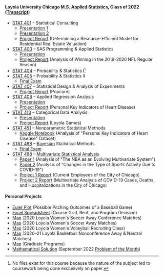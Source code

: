 #### Loyola University Chicago [M.S. Applied Statistics](https://catalog.luc.edu/graduate-professional/graduate-school/arts-sciences/mathematics-statistics/applied-statistics-ms/#curriculumtext), Class of 2022 ([Transcript](Graduate%20Transcript.pdf))
- [STAT 401](https://www.luc.edu/math/academics/courses/gradstat/stat495statisticalconsultingcapstone) – Statistical Consulting
  - [Presentation 1](STAT%20401%20–%20Statistical%20Consulting/Presentation%201%20(Loyola%20Games%20Version%202.0).pdf)
  - [Presentation 2](STAT%20401%20–%20Statistical%20Consulting/Presentation%202%20(Nonparametric%20Tests).pdf)
  - [Project Report](STAT%20401%20–%20Statistical%20Consulting/Project%20(Determining%20a%20Resource-Efficient%20Model%20for%20Residential%20Real%20Estate%20Valuation)/Project%20Report.pdf) (Determining a Resource-Efficient Model for Residential Real Estate Valuation)
- [STAT 403](https://www.luc.edu/math/academics/courses/stat403) – SAS Programming & Applied Statistics
  - [Presentation](STAT%20403%20–%20SAS%20Programming%20%26%20Applied%20Statistics/Project%20(Analysis%20of%20Winning%20in%20the%202019–2020%20NFL%20Regular%20Season)/Project%20Presentation.pdf)
  - [Project Report](STAT%20403%20–%20SAS%20Programming%20%26%20Applied%20Statistics/Project%20(Analysis%20of%20Winning%20in%20the%202019–2020%20NFL%20Regular%20Season)/Project%20Report.pdf) (Analysis of Winning in the 2019-2020 NFL Regular Season)
- [STAT 404](https://www.luc.edu/math/academics/courses/gradstat/math/academics/courses/math404) – Probability & Statistics I[^1]
- [STAT 405](https://www.luc.edu/math/academics/courses/gradstat/math/academics/courses/math405) – Probability & Statistics II
  - [Final Exam](STAT%20405%20–%20Probability%20%26%20Statistics%20II/Final%20Exam.pdf)
- [STAT 407](https://www.luc.edu/math/academics/courses/stat407) – Statistical Design & Analysis of Experiments
  - [Project Report](STAT%20407%20–%20Statistical%20Design%20%26%20Analysis%20of%20Experiments/Project%20Report%20(Popcorn).pdf) (Popcorn)
- [STAT 408](https://www.luc.edu/math/academics/courses/stat408) – Applied Regression Analysis
  - [Presentation](STAT%20408%20–%20Applied%20Regression%20Analysis/Project%20(Personal%20Key%20Indicators%20of%20Heart%20Disease)/Project%20Presentation.pdf)
  - [Project Report](STAT%20408%20–%20Applied%20Regression%20Analysis/Project%20(Personal%20Key%20Indicators%20of%20Heart%20Disease)/Project%20Report.pdf) (Personal Key Indicators of Heart Disease)
- [STAT 410](https://www.luc.edu/math/academics/courses/stat410) – Categorical Data Analysis
  - [Presentation](STAT%20410%20–%20Categorical%20Data%20Analysis/Project%20(Loyola%20Games)/Project%20Presentation.pdf)
  - [Project Report](STAT%20410%20–%20Categorical%20Data%20Analysis/Project%20(Loyola%20Games)/Project%20Report.pdf) (Loyola Games)
- [STAT 451](https://www.luc.edu/math/academics/courses/gradstat/stat451appliednonparametricmethods) – Nonparametric Statistical Methods
  - [Kaggle Notebook](https://www.kaggle.com/code/charleshwang/stat-451-project) (Analysis of "Personal Key Indicators of Heart Disease" Dataset)
- [STAT 488](https://www.luc.edu/math/academics/courses/stat488) – [Bayesian](http://gauss.math.luc.edu/info/courses/fall/2017/detail/#502-STAT488) Statistical Methods
  - [Final Exam](STAT%20488%20–%20Bayesian%20Statistical%20Methods/Final%20Exam.pdf)
- [STAT 488](https://www.luc.edu/math/academics/courses/stat488) – [Multivariate Statistical Analysis](http://gauss.math.luc.edu/info/courses/spring/2022/detail/#807-STAT488)
  - [Paper 1](STAT%20488%20–%20Multivariate%20Statistical%20Analysis/Paper%201%20(The%20NBA%20as%20an%20Evolving%20Multivariate%20System)/Paper%201.pdf) (Analysis of "The NBA as an Evolving Multivariate System")
  - [Paper 2](STAT%20488%20–%20Multivariate%20Statistical%20Analysis/Paper%202%20(Changes%20in%20the%20Type%20of%20Sports%20Activity%20Due%20to%20COVID-19)/Paper%202.pdf) (Analysis of "Changes in the Type of Sports Activity Due to COVID–19")
  - [Project 1 Report](STAT%20488%20–%20Multivariate%20Statistical%20Analysis/Project%201%20(Current%20Employees%20of%20the%20City%20of%20Chicago)/Project%201%20Report.pdf) (Current Employees of the City of Chicago)
  - [Project 2 Report](STAT%20488%20–%20Multivariate%20Statistical%20Analysis/Project%202%20(Multivariate%20Analysis%20of%20COVID-19%20Cases%2C%20Deaths%2C%20and%20Hospitalizations%20in%20the%20City%20of%20Chicago)/Project%202%20Report.pdf) (Multivariate Analysis of COVID-19 Cases, Deaths, and Hospitalizations in the City of Chicago)
#### Personal Projects
- [Euler Plot](Personal%20Projects/Summer%202020/Euler%20Plot%20(Baseball%20Pitching%20Outcomes).pdf) (Possible Pitching Outcomes of a Baseball Game)
- [Excel Spreadsheet](Personal%20Projects/Summer%202020/Course%20Grid%2C%20Rent%2C%20and%20Program%20Spreadsheet.xlsx) (Course Grid, Rent, and Program Decision)
- [Map](Personal%20Projects/Summer%202020/Map%20(2020%20Loyola%20Women's%20Soccer%20Away%20Conference%20Matches).pdf) (2020 Loyola Women's Soccer Away Conference Matches)
- [Map](Personal%20Projects/Summer%202020/Map%20(2020%20Loyola%20Women's%20Soccer%20Away%20Matches).pdf) (2020 Loyola Women's Soccer Away Matches)
- [Map](Personal%20Projects/Summer%202020/Map%20(2020%20Loyola%20Women's%20Volleyball%20Recruiting%20Class).pdf) (2020 Loyola Women's Volleyball Recruiting Class)
- [Map](Personal%20Projects/Summer%202020/Map%20(2020–21%20Loyola%20Basketball%20Nonconference%20Away%20%26%20Neutral%20Matches).pdf) (2020–21 Loyola Basketball Nonconference Away & Neutral Matches)
- [Map](Personal%20Projects/Summer%202020/Map%20(Graduate%20Programs).pdf) (Graduate Programs)
- [Mathematical Solution](Personal%20Projects/Fall%202022/September%202022%20Problem%20of%20the%20Month%20Solution.pdf) (September 2022 [Problem of the Month](https://www.luc.edu/math/problemofthemonth))
[^1]: No files exist for this course because the nature of the subject led to coursework being done exclusively on paper.

